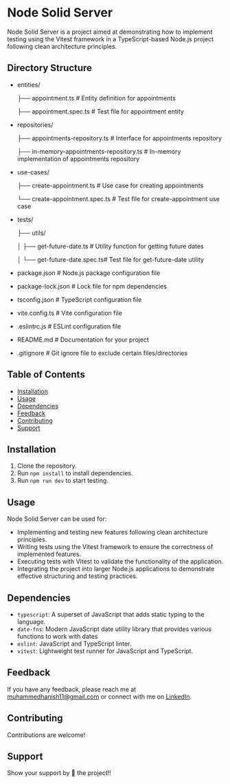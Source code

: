 # Node Solid Server

Node Solid Server is a project aimed at demonstrating how to implement testing using the Vitest framework in a TypeScript-based Node.js project following clean architecture principles.

## Directory Structure

- entities/
  
  ├── appointment.ts             # Entity definition for appointments
  
  ├── appointment.spec.ts        # Test file for appointment entity

- repositories/
  
  ├── appointments-repository.ts      # Interface for appointments repository

  ├── in-memory-appointments-repository.ts # In-memory implementation of appointments repository

- use-cases/
  
  ├── create-appointment.ts      # Use case for creating appointments
  
  └── create-appointment.spec.ts # Test file for create-appointment use case

- tests/
  
  ├── utils/
  
  │   ├── get-future-date.ts     # Utility function for getting future dates

  │   └── get-future-date.spec.ts# Test file for get-future-date utility

- package.json                   # Node.js package configuration file
- package-lock.json              # Lock file for npm dependencies
- tsconfig.json                  # TypeScript configuration file
- vite.config.ts                 # Vite configuration file
- .eslintrc.js                   # ESLint configuration file
- README.md                      # Documentation for your project
- .gitignore                     # Git ignore file to exclude certain files/directories

## Table of Contents

- [Installation](#installation)
- [Usage](#usage)
- [Dependencies](#dependencies)
- [Feedback](#feedback)
- [Contributing](#contributing)
- [Support](#support)

## Installation

1. Clone the repository.
2. Run `npm install` to install dependencies.
2. Run `npm run dev` to start testing.

## Usage

Node Solid Server can be used for:

- Implementing and testing new features following clean architecture principles.
- Writing tests using the Vitest framework to ensure the correctness of implemented features.
- Executing tests with Vitest to validate the functionality of the application.
- Integrating the project into larger Node.js applications to demonstrate effective structuring and testing practices.

## Dependencies

- `typescript`: A superset of JavaScript that adds static typing to the language.
- `date-fns`: Modern JavaScript date utility library that provides various functions to work with dates
- `eslint`: JavaScript and TypeScript linter.
- `vitest`: Lightweight test runner for JavaScript and TypeScript.


## Feedback

If you have any feedback, please reach me at [muhammedhanish11@gmail.com](mailto:muhammedhanish11@gmail.com) or connect with me on [LinkedIn](https://www.linkedin.com/in/muhdhanish/).

## Contributing

Contributions are welcome! 

## Support

Show your support by 🌟 the project!!
